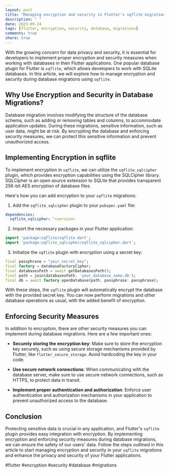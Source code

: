 ```yaml
---
layout: post
title: "Managing encryption and security in Flutter's sqflite migrations"
description: " "
date: 2023-09-24
tags: [flutter, encryption, security, database, migrations]
comments: true
share: true
---
```


With the growing concern for data privacy and security, it is essential for developers to implement proper encryption and security measures when working with databases in their Flutter applications. One popular database plugin for Flutter is `sqflite`, which allows developers to work with SQLite databases. In this article, we will explore how to manage encryption and security during database migrations using `sqflite`.

## Why Use Encryption and Security in Database Migrations?

Database migration involves modifying the structure of the database schema, such as adding or removing tables and columns, to accommodate application updates. During these migrations, sensitive information, such as user data, might be at risk. By encrypting the database and enforcing security measures, we can protect this sensitive information and prevent unauthorized access.

## Implementing Encryption in sqflite

To implement encryption in `sqflite`, we can utilize the `sqflite_sqlcipher` plugin, which provides encryption capabilities using the SQLCipher library. SQLCipher is an open source extension to SQLite that provides transparent 256-bit AES encryption of database files.

Here's how you can add encryption to your `sqflite` migrations:

1. Add the `sqflite_sqlcipher` plugin to your `pubspec.yaml` file:

```yaml
dependencies:
  sqflite_sqlcipher: ^<version>
```

2. Import the necessary packages in your Flutter application:

```dart
import 'package:sqflite/sqflite.dart';
import 'package:sqflite_sqlcipher/sqflite_sqlcipher.dart';
```

3. Initialize the `sqflite` plugin with encryption using a secret key:

```dart
final passphrase = "your_secret_key";
final factory = databaseFactoryCipher;
final databasesPath = await getDatabasesPath();
final path = join(databasesPath, 'your_database_name.db');
final db = await factory.openDatabase(path, passphrase: passphrase);
```

With these steps, the `sqflite` plugin will automatically encrypt the database with the provided secret key. You can now perform migrations and other database operations as usual, with the added benefit of encryption.

## Enforcing Security Measures

In addition to encryption, there are other security measures you can implement during database migrations. Here are a few important ones:

- **Securely storing the encryption key**: Make sure to store the encryption key securely, such as using secure storage mechanisms provided by Flutter, like `flutter_secure_storage`. Avoid hardcoding the key in your code.

- **Use secure network connections**: When communicating with the database server, make sure to use secure network connections, such as HTTPS, to protect data in transit.

- **Implement proper authentication and authorization**: Enforce user authentication and authorization mechanisms in your application to prevent unauthorized access to the database.

## Conclusion

Protecting sensitive data is crucial in any application, and Flutter's `sqflite` plugin provides easy integration with encryption. By implementing encryption and enforcing security measures during database migrations, we can ensure the safety of our users' data. Follow the steps outlined in this article to start managing encryption and security in your `sqflite` migrations and enhance the privacy and security of your Flutter applications.

#flutter #encryption #security #database #migrations